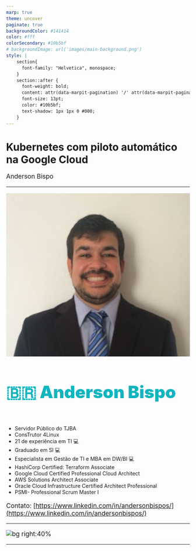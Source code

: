 ```yaml
---
marp: true
theme: uncover
paginate: true
backgroundColor: #141414
color: #fff
colorSecondary: #10b5bf
# backgroundImage: url('images/main-background.png')
style: |
    section{
      font-family: "Helvetica", monospace;
    }
    section::after {
      font-weight: bold;
      content: attr(data-marpit-pagination) '/' attr(data-marpit-pagination-total);
      font-size: 13pt;
      color: #10b5bf;
      text-shadow: 1px 1px 0 #000;
    }    
---
```



# **Kubernetes com piloto automático na Google Cloud**

Anderson Bispo

---

<style scoped>
  h4 {
    font-size: 35pt;
    list-style-type: circle;
    font-weight: 900;
    color: #10b5bf
  }
  p {
    font-size: 13pt;
  }
  {
   font-size: 28px;
  }
  img[alt~="center"] {
    display: block;
    margin: 0 auto;
  }

</style>

<!-- _paginate: false -->

![bg right:40%](./images/perfil.png)

#### 🇧🇷 Anderson Bispo

* Servidor Público do TJBA
* ConsTrutor 4Linux
* 21 de experiência em TI 💻
* Graduado em SI 💻
* Especialista em Gestão de TI e MBA em DW/BI 💻
* HashiCorp Certified: Terraform Associate
* Google Cloud Certified Professional Cloud Architect
* AWS Solutions Architect Associate
* Oracle Cloud Infrastructure Certified Architect Professional
* PSMI- Professional Scrum Master I

Contato: [https://www.linkedin.com/in/andersonbispos/](https://www.linkedin.com/in/andersonbispos/)

---

![bg right:40%](https://thecloudgirl.dev/images/CloudBuild.jpg)

---